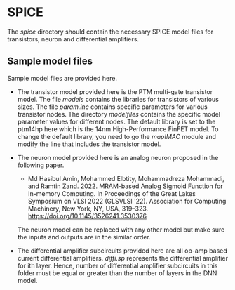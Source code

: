 # SPICE
The _spice_ directory should contain the necessary SPICE model files for transistors, neuron and differential amplifiers.

## Sample model files
Sample model files are provided here.
- The transistor model provided here is the PTM multi-gate transistor model. The file _models_ contains the libraries for transistors of various sizes. The file _param.inc_ contains specific parameters for various transistor nodes. The directory _modelfiles_ contains the specific model parameter values for different nodes. The default library is set to the ptm14hp here which is the 14nm High-Performance FinFET model. To change the default library, you need to go the _mapIMAC_ module and modify the line that includes the transistor model.
- The neuron model provided here is an analog neuron proposed in the following paper.
  - Md Hasibul Amin, Mohammed Elbtity, Mohammadreza Mohammadi, and Ramtin Zand. 2022. MRAM-based Analog Sigmoid Function for In-memory Computing. In Proceedings of the Great Lakes Symposium on     VLSI 2022 (GLSVLSI '22). Association for Computing Machinery, New York, NY, USA, 319–323. https://doi.org/10.1145/3526241.3530376

  The neuron model can be replaced with any other model but make sure the inputs and outputs are in the similar order.
- The differential amplifier subcircuits provided here are all op-amp based current differential amplifiers. _diffi.sp_ represents the differential amplifier for ith layer. Hence, number of differential amplifier subcircuits in this folder must be equal or greater than the number of layers in the DNN model.
